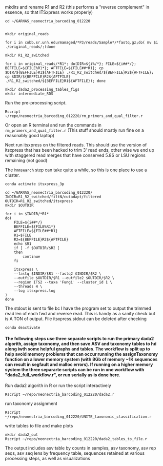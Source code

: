 
mkdirs and rename R1 and R2 (this performs a "reverse complement" in essence, so that ITSxpress works properly)
```
cd ~/GARNAS_neonectria_barcoding_012220


mkdir original_reads

for i in cobb.sr.unh.edu/managed/*P3/reads/Sample*/*fastq.gz;do( mv $i ./original_reads/;)done

mkdir R1_R2_switched

for i in original_reads/*R1*; do(DIR=${i%/*}; FILE=${i##*/}; BEFFILE=${FILE%R1*}; AFTFILE=${FILE##*R1}; cp $DIR/${BEFFILE}R1${AFTFILE} ./R1_R2_switched/${BEFFILE}R2${AFTFILE}; cp $DIR/${BEFFILE}R2${AFTFILE} ./R1_R2_switched/${BEFFILE}R1${AFTFILE}); done

```

```
mkdir dada2_processing_tables_figs
mkdir intermediate_RDS
```
Run the pre-processing script.
```
Rscript ~/repo/neonectria_barcoding_012220/rm_primers_and_qual_filter.r
```
Or open an R terminal and run the commands in `rm_primers_and_qual_filter.r` (This stuff should mostly run fine on a reasonably good laptop)

Next run itsxpress on the filtered reads. This should use the version of itsxpress that has been hacked to trim 3' read ends, other wise we end up with staggered read merges that have conserved 5.8S or LSU regions remaining (not good)

The `hmmsearch` step can take quite a while, so this is one place to use a cluster.

```
conda activate itsxpress_3p

cd ~/GARNAS_neonectria_barcoding_012220/
INDIR=R1_R2_switched/filtN/cutadapt/filtered
OUTDIR=R1_R2_switched/itsxpress
mkdir $OUTDIR

for i in $INDIR/*R1*
do(
    FILE=${i##*/}
    BEFFILE=${FILE%R1*}
    AFTFILE=${FILE##*R1}
    R1=$FILE
    R2=${BEFFILE}R2${AFTFILE}
    echo $R1
    if [ -f $OUTDIR/$R2 ]
    then
        continue
    fi

    itsxpress \
    --fastq $INDIR/$R1 --fastq2 $INDIR/$R2 \
    --outfile $OUTDIR/$R1 --outfile2 $OUTDIR/$R2 \
    --region ITS2 --taxa 'Fungi' --cluster_id 1 \
    --threads 4 \
    --log itsxpress.log
)
done
```
The stdout is sent to file bc I have the program set to output the trimmed read len of each fwd and reverse read. This is handy as a sanity check but is A TON of output. File itsxpress.stdout can be deleted after checking

`conda deactivate`

#### The following steps use three separate scripts to run the primary dada2 algorith, assign taxonomy, and then save ASV and taxonomy tables to hd along iwth some helpful graphs and tables. The workflow is split up to help avoid memory problems that can occur running the assignTaxonomy function on a lower memory system (with 8Gb of memory ~1K sequences can result in segfault and malloc errors). If running on a higher memory system the three separarte scripts can be run in one workflow with "dada2_full_workflow.r", or run serially as is done here.

Run dada2 algorith in R or run the script interactively
```
Rscript ~/repo/neonectria_barcoding_012220/dada2.r
```
run taxonomy assignment
```
Rscript ~/repo/neonectria_barcoding_012220/UNITE_taxonomic_classification.r
```
write tables to file and make plots
```
mkdir dada2_out
Rscript ~/repo/neonectria_barcoding_012220/dada2_tables_to_file.r
```

The output includes asv table by counts in samples, asv taxonomy, asv rep seqs, asv seq lens by frequency table, sequences retained at various processing steps, as well as visualizations


